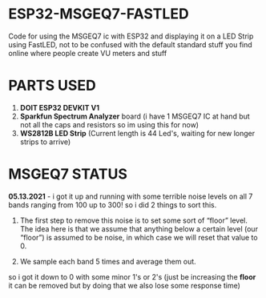 # ESP32-MSGEQ7-FASTLED
Code for using the MSGEQ7 ic with ESP32 and displaying it on a LED Strip using FastLED, not to be confused with the default standard stuff you find online where people create VU meters and stuff

# PARTS USED
1. **DOIT ESP32 DEVKIT V1**
2. **Sparkfun Spectrum Analyzer** board (i have 1 MSGEQ7 IC at hand but not all the caps and resistors so im using this for now)
3. **WS2812B LED Strip** (Current length is 44 Led's, waiting for new longer strips to arrive)

# MSGEQ7 STATUS
**05.13.2021** - i got it up and running with some terrible noise levels on all 7 bands ranging from 100 up to 300! so i did 2 things to sort this.

1. The first step to remove this noise is to set some sort of “floor” level. The idea here is that we assume that anything below a certain level (our “floor”) is assumed to be noise, in which case we will reset that value to 0.

2. We sample each band 5 times and average them out.

so i got it down to 0 with some minor 1's or 2's (just be increasing the **floor** it can be removed but by doing that we also lose some response time)
